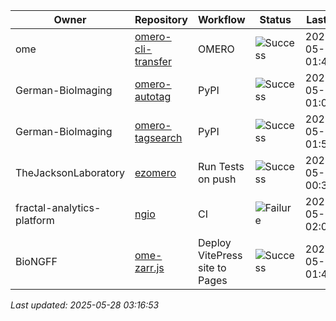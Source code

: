 | Owner | Repository | Workflow | Status | Last Run | URL |
| ----- | ---------- | -------- | ------ | -------- | --- |
| ome | [omero-cli-transfer](https://github.com/ome/omero-cli-transfer) | OMERO | ![Success](https://img.shields.io/badge/Success-brightgreen) | 2025-05-28 01:42:24 | [15289531229](https://github.com/ome/omero-cli-transfer/actions/runs/15289531229) |
| German-BioImaging | [omero-autotag](https://github.com/German-BioImaging/omero-autotag) | PyPI | ![Success](https://img.shields.io/badge/Success-brightgreen) | 2025-05-28 01:03:08 | [15289041880](https://github.com/German-BioImaging/omero-autotag/actions/runs/15289041880) |
| German-BioImaging | [omero-tagsearch](https://github.com/German-BioImaging/omero-tagsearch) | PyPI | ![Success](https://img.shields.io/badge/Success-brightgreen) | 2025-05-28 01:54:25 | [15289680488](https://github.com/German-BioImaging/omero-tagsearch/actions/runs/15289680488) |
| TheJacksonLaboratory | [ezomero](https://github.com/TheJacksonLaboratory/ezomero) | Run Tests on push | ![Success](https://img.shields.io/badge/Success-brightgreen) | 2025-05-25 00:36:03 | [15232456855](https://github.com/TheJacksonLaboratory/ezomero/actions/runs/15232456855) |
| fractal-analytics-platform | [ngio](https://github.com/fractal-analytics-platform/ngio) | CI | ![Failure](https://img.shields.io/badge/Failure-red) | 2025-05-25 02:04:38 | [15233132847](https://github.com/fractal-analytics-platform/ngio/actions/runs/15233132847) |
| BioNGFF | [ome-zarr.js](https://github.com/BioNGFF/ome-zarr.js) | Deploy VitePress site to Pages | ![Success](https://img.shields.io/badge/Success-brightgreen) | 2025-05-28 01:42:47 | [15289535909](https://github.com/BioNGFF/ome-zarr.js/actions/runs/15289535909) |


*Last updated: 2025-05-28 03:16:53*